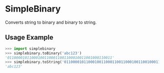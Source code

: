 # SimpleBinary
Converts string to binary and binary to string.

## Usage Example
```python
>>> import simplebinary
>>> simplebinary.toBinary('abc123')
'011000010110001001100011001100010011001000110011'
>>> simplebinary.toString('011000010110001001100011001100010011001000110011')
'abc123'

```
